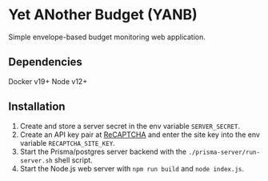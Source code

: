 # Yet ANother Budget (YANB)

Simple envelope-based budget monitoring web application.

## Dependencies

Docker v19+
Node v12+

## Installation

1. Create and store a server secret in the env variable `SERVER_SECRET`.
2. Create an API key pair at [ReCAPTCHA](http://www.google.com/recaptcha/admin) and enter the site key into the env variable `RECAPTCHA_SITE_KEY`.
3. Start the Prisma/postgres server backend with the `./prisma-server/run-server.sh` shell script.
4. Start the Node.js web server with `npm run build` and `node index.js`.